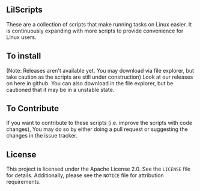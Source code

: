 ## LilScripts
These are a collection of scripts that make running tasks on Linux easier. It is continuously expanding with more scripts to provide convenience for Linux users.

## To install
(Note: Releases aren't available yet. You may download via file explorer, but take caution as the scripts are still under construction)
Look at our releases on here in github. You can also download in the file explorer, but be cautioned that it may be in a unstable state.

## To Contribute
If you want to contribute to these scripts (i.e. improve the scripts with code changes), You may do so by either doing a pull request or suggesting the changes in the issue tracker.

## License
This project is licensed under the Apache License 2.0. See the `LICENSE` file for details. Additionally, please see the `NOTICE` file for attribution requirements.
